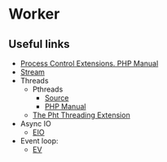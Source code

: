 # Worker

## Useful links

* [Process Control Extensions. PHP Manual](http://php.net/manual/en/refs.fileprocess.process.php)
* [Stream](http://php.net/manual/ru/book.stream.php)
* Threads
  * Pthreads
    * [Source](https://github.com/krakjoe/pthreads)
    * [PHP Manual](http://php.net/manual/ru/book.pthreads.php)
  * [The Pht Threading Extension](https://github.com/tpunt/pht)
* Async IO
  * [EIO](http://php.net/manual/en/intro.eio.php)
* Event loop:
  * [EV](http://php.net/manual/en/intro.ev.php)

